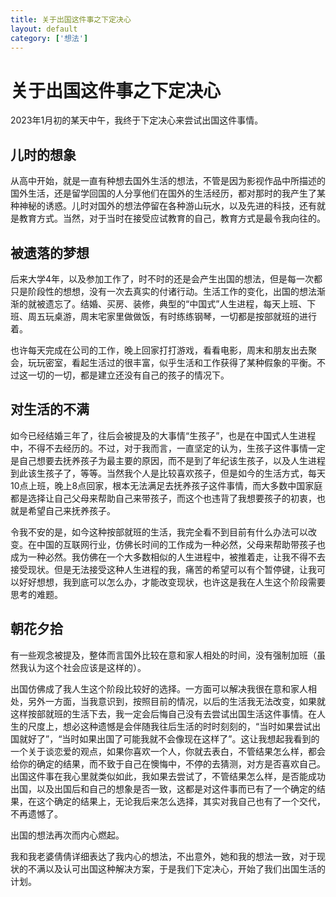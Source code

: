 ```yaml
---
title: 关于出国这件事之下定决心
layout: default
category: ['想法']
---
```


# 关于出国这件事之下定决心

2023年1月初的某天中午，我终于下定决心来尝试出国这件事情。

## 儿时的想象

从高中开始，就是一直有种想去国外生活的想法，不管是因为影视作品中所描述的国外生活，还是留学回国的人分享他们在国外的生活经历，都对那时的我产生了某种神秘的诱惑。儿时对国外的想法停留在各种游山玩水，以及先进的科技，还有就是教育方式。当然，对于当时在接受应试教育的自己，教育方式是最令我向往的。

## 被遗落的梦想

后来大学4年，以及参加工作了，时不时的还是会产生出国的想法，但是每一次都只是阶段性的想想，没有一次去真实的付诸行动。生活工作的变化，出国的想法渐渐的就被遗忘了。结婚、买房、装修，典型的“中国式”人生进程，每天上班、下班、周五玩桌游，周末宅家里做做饭，有时练练钢琴，一切都是按部就班的进行着。

也许每天完成在公司的工作，晚上回家打打游戏，看看电影，周末和朋友出去聚会，玩玩密室，看起生活过的很丰富，似乎生活和工作获得了某种假象的平衡。不过这一切的一切，都是建立还没有自己的孩子的情况下。

## 对生活的不满

如今已经结婚三年了，往后会被提及的大事情“生孩子”，也是在中国式人生进程中，不得不去经历的。不过，对于我而言，一直坚定的认为，生孩子这件事情一定是自己想要去抚养孩子为最主要的原因，而不是到了年纪该生孩子，以及人生进程到此该生孩子了，等等。当然我个人是比较喜欢孩子，但是如今的生活方式，每天10点上班，晚上8点回家，根本无法满足去抚养孩子这件事情，而大多数中国家庭都是选择让自己父母来帮助自己来带孩子，而这个也违背了我想要孩子的初衷，也就是希望自己来抚养孩子。

令我不安的是，如今这种按部就班的生活，我完全看不到目前有什么办法可以改变。在中国的互联网行业，仿佛长时间的工作成为一种必然，父母来帮助带孩子也成为一种必然。我仿佛在一个大多数相似的人生进程中，被推着走，让我不得不去接受现状。但是无法接受这种人生进程的我，痛苦的希望可以有个暂停键，让我可以好好想想，我到底可以怎么办，才能改变现状，也许这是我在人生这个阶段需要思考的难题。

## 朝花夕拾

有一些观念被提及，整体而言国外比较在意和家人相处的时间，没有强制加班（虽然我认为这个社会应该是这样的）。

出国仿佛成了我人生这个阶段比较好的选择。一方面可以解决我很在意和家人相处，另外一方面，当我意识到，按照目前的情况，以后的生活我无法改变，如果就这样按部就班的生活下去，我一定会后悔自己没有去尝试出国生活这件事情。在人生的尺度上，想必这种遗憾是会伴随我往后生活的时时刻刻的，“当时如果尝试出国就好了”，“当时如果出国了可能我就不会像现在这样了”。这让我想起我看到的一个关于谈恋爱的观点，如果你喜欢一个人，你就去表白，不管结果怎么样，都会给你的确定的结果，而不致于自己在懊悔中，不停的去猜测，对方是否喜欢自己。出国这件事在我心里就类似如此，我如果去尝试了，不管结果怎么样，是否能成功出国，以及出国后和自己的想象是否一致，这都是对这件事而已有了一个确定的结果，在这个确定的结果上，无论我后来怎么选择，其实对我自己也有了一个交代，不再遗憾了。

出国的想法再次而内心燃起。

我和我老婆倩倩详细表达了我内心的想法，不出意外，她和我的想法一致，对于现状的不满以及认可出国这种解决方案，于是我们下定决心，开始了我们出国生活的计划。

